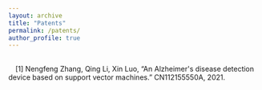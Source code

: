```yaml
---
layout: archive
title: "Patents"
permalink: /patents/
author_profile: true
---
```



<BR/>&emsp;[1]	Nengfeng Zhang, Qing Li, Xin Luo, “An Alzheimer's disease detection device based on support vector machines.” CN112155550A, 2021.
